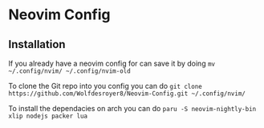 # Neovim Config

## Installation
If you already have a neovim config for can save it by doing
`mv ~/.config/nvim/ ~/.config/nvim-old`

To clone the Git repo into you config you can do
`git clone https://github.com/Wolfdesroyer8/Neovim-Config.git ~/.config/nvim/`

To install the dependacies on arch you can do
`paru -S neovim-nightly-bin xlip nodejs packer lua`
